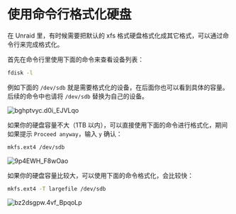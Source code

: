 # 使用命令行格式化硬盘

在 Unraid 里，有时候需要把默认的 xfs 格式硬盘格式化成其它格式，可以通过命令行来完成格式化。

首先在命令行里使用下面的命令来查看设备列表：

```sh
fdisk -l
```

例如下面的 `/dev/sdb` 就是需要格式化的设备，在后面你也可以看到具体的容量。后续的命令中也请将 `/dev/sdb` 替换为自己的设备。

![bghptvyc.d0i_EJVLqo](https://img.slarker.me/blog/bghptvyc.d0i_EJVLqo.png)

如果你的硬盘容量不大（1TB 以内），可以直接使用下面的命令进行格式化，期间如果提示 `Proceed anyway`，输入 `y` 确认：

```sh
mkfs.ext4 /dev/sdb
```

![9p4EWH_F8wOao](https://img.slarker.me/blog/9p4EWH_F8wOao.png)

如果你的硬盘容量比较大，可以使用下面的命令格式化，会比较快：

```sh
mkfs.ext4 -T largefile /dev/sdb
```

![bz2dsgpw.4vf_BpqoLp](https://img.slarker.me/blog/bz2dsgpw.4vf_BpqoLp.png)